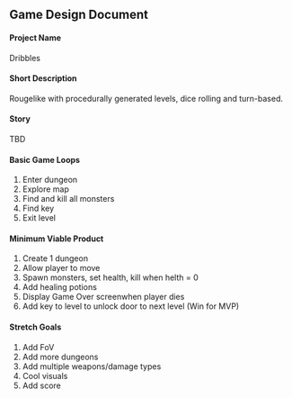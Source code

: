 ## Game Design Document

#### Project Name
Dribbles

#### Short Description
Rougelike with procedurally generated levels, dice rolling and turn-based.

#### Story
TBD

#### Basic Game Loops
1. Enter dungeon
2. Explore map
3. Find and kill all monsters
4. Find key
5. Exit level

#### Minimum Viable Product

1. Create 1 dungeon
2. Allow player to move
3. Spawn monsters, set health, kill when helth = 0
4. Add healing potions
5. Display Game Over screenwhen player dies
6. Add key to level to unlock door to next level (Win for MVP)

#### Stretch Goals
1. Add FoV
2. Add more dungeons
3. Add multiple weapons/damage types
4. Cool visuals
5. Add score
